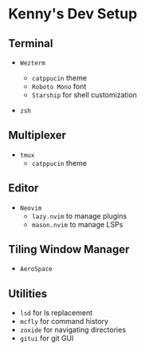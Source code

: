 # Kenny's Dev Setup

## Terminal

- `Wezterm`
  - `catppucin` theme
  - `Roboto Mono` font
  - `Starship` for shell customization

- `zsh`

## Multiplexer

- `tmux`
  - `catppucin` theme

## Editor

- `Neovim`
  - `lazy.nvim` to manage plugins
  - `mason.nvim` to manage LSPs

## Tiling Window Manager

- `AeroSpace`

## Utilities

- `lsd` for ls replacement
- `mcfly` for command history
- `zoxide` for navigating directories
- `gitui` for git GUI
